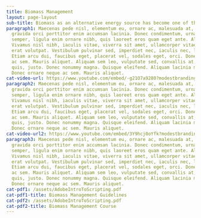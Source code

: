 ```yaml
---
title: Biomass Management
layout: page-layout
sub-title: Biomass as an alternative energy source has become one of the fastest growing industries in the last decade.
paragraph1: Maecenas pede nisl, elementum eu, ornare ac, malesuada at, erat. Proin
  gravida orci porttitor enim accumsan lacinia. Donec condimentum, urna non molestie
  semper, ligula enim ornare nibh, quis laoreet eros quam eget ante. Aliquam libero.
  Vivamus nisl nibh, iaculis vitae, viverra sit amet, ullamcorper vitae, turpis. Aliquam
  erat volutpat. Vestibulum pulvinar sed, imperdiet nec, iaculis nec, leo. Fusce odio.
  Etiam arcu dui, faucibus eget, placerat vel, sodales eget, orci. Donec ornare neque
  ac sem. Mauris aliquet. Aliquam sem leo, vulputate sed, convallis at, ultricies
  quis, justo. Donec nonummy magna. Quisque eleifend. Aliquam lacinia metus ut elit.
  Donec ornare neque ac sem. Mauris aliquet.
cat-video-url: https://www.youtube.com/embed/-g21O7a9280?modestbranding=1&autohide=1&showinfo=0&controls=0
paragraph2: Maecenas pede nisl, elementum eu, ornare ac, malesuada at, erat. Proin
  gravida orci porttitor enim accumsan lacinia. Donec condimentum, urna non molestie
  semper, ligula enim ornare nibh, quis laoreet eros quam eget ante. Aliquam libero.
  Vivamus nisl nibh, iaculis vitae, viverra sit amet, ullamcorper vitae, turpis. Aliquam
  erat volutpat. Vestibulum pulvinar sed, imperdiet nec, iaculis nec, leo. Fusce odio.
  Etiam arcu dui, faucibus eget, placerat vel, sodales eget, orci. Donec ornare neque
  ac sem. Mauris aliquet. Aliquam sem leo, vulputate sed, convallis at, ultricies
  quis, justo. Donec nonummy magna. Quisque eleifend. Aliquam lacinia metus ut elit.
  Donec ornare neque ac sem. Mauris aliquet.
cat-video-url2: https://www.youtube.com/embed/3Y9hcj0oYfk?modestbranding=1&autohide=1&showinfo=0&controls=0
paragraph3: Maecenas pede nisl, elementum eu, ornare ac, malesuada at, erat. Proin
  gravida orci porttitor enim accumsan lacinia. Donec condimentum, urna non molestie
  semper, ligula enim ornare nibh, quis laoreet eros quam eget ante. Aliquam libero.
  Vivamus nisl nibh, iaculis vitae, viverra sit amet, ullamcorper vitae, turpis. Aliquam
  erat volutpat. Vestibulum pulvinar sed, imperdiet nec, iaculis nec, leo. Fusce odio.
  Etiam arcu dui, faucibus eget, placerat vel, sodales eget, orci. Donec ornare neque
  ac sem. Mauris aliquet. Aliquam sem leo, vulputate sed, convallis at, ultricies
  quis, justo. Donec nonummy magna. Quisque eleifend. Aliquam lacinia metus ut elit.
  Donec ornare neque ac sem. Mauris aliquet.
cat-pdf1: /assets/AdobeIntroToScripting.pdf
cat-pdf1-title: Biomass Management Guidelines
cat-pdf2: /assets/AdobeIntroToScripting.pdf
cat-pdf2-title: Biomass Management Course
---
```

